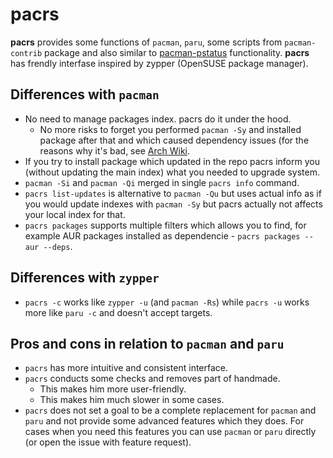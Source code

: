 # pacrs

**pacrs** provides some functions of `pacman`, `paru`, some scripts from
`pacman-contrib` package and also similar to
[pacman-pstatus](https://gitlab.com/renyuneyun/pacman-ps) functionality.
**pacrs** has frendly interfase inspired by zypper (OpenSUSE package manager).

## Differences with `pacman`

- No need to manage packages index. pacrs do it under the hood.
  - No more risks to forget you performed `pacman -Sy` and installed package
    after that and which caused dependency issues (for the reasons why it's
    bad, see
    [Arch Wiki](https://wiki.archlinux.org/title/System_maintenance#Partial_upgrades_are_unsupported).
- If you try to install package which updated in the repo pacrs inform you
  (without updating the main index) what you needed to upgrade system.
- `pacman -Si` and `pacman -Qi` merged in single `pacrs info` command.
- `pacrs list-updates` is alternative to `pacman -Qu` but uses actual info
  as if you would update indexes with `pacman -Sy` but pacrs actually not
  affects your local index for that.
- `pacrs packages` supports multiple filters which allows you to find, for
  example AUR packages installed as dependencie -
  `pacrs packages --aur --deps`.

## Differences with `zypper`

- `pacrs -c` works like `zypper -u` (and `pacman -Rs`) while `pacrs -u` works
  more like `paru -c` and doesn't accept targets.

## Pros and cons in relation to `pacman` and `paru`

- `pacrs` has more intuitive and consistent interface.
- `pacrs` conducts some checks and removes part of handmade.
  - This makes him more user-friendly.
  - This makes him much slower in some cases.
- `pacrs` does not set a goal to be a complete replacement for `pacman` and
  `paru` and not provide some advanced features which they does. For cases
  when you need this features you can use `pacman` or `paru` directly (or open
  the issue with feature request).
